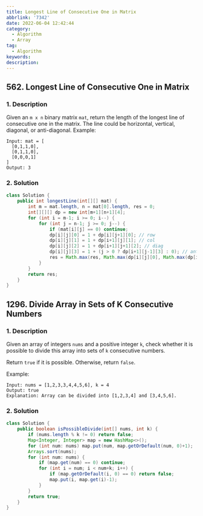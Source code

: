 ```yaml
---
title: Longest Line of Consecutive One in Matrix
abbrlink: '7342'
date: 2022-06-04 12:42:44
category:
  - Algorithm
  - Array
tag:
  - Algorithm
keywords:
description:
---
```


## 562. Longest Line of Consecutive One in Matrix
### 1. Description
Given an `m x n` binary matrix `mat`, return the length of the longest line of consecutive one in the matrix.
The line could be horizontal, vertical, diagonal, or anti-diagonal.
Example:
```
Input: mat = [
  [0,1,1,0],
  [0,1,1,0],
  [0,0,0,1]
]
Output: 3
```

### 2. Solution
```java
class Solution {
    public int longestLine(int[][] mat) {
        int m = mat.length, n = mat[0].length, res = 0;
        int[][][] dp = new int[m+1][n+1][4];
        for (int i = m-1; i >= 0; i--) {
            for (int j = n-1; j >= 0; j--) {
                if (mat[i][j] == 0) continue;
                dp[i][j][0] = 1 + dp[i][j+1][0]; // row
                dp[i][j][1] = 1 + dp[i+1][j][1]; // col
                dp[i][j][2] = 1 + dp[i+1][j+1][2]; // diag
                dp[i][j][3] = 1 + (j > 0 ? dp[i+1][j-1][3] : 0); // anti-diag
                res = Math.max(res, Math.max(dp[i][j][0], Math.max(dp[i][j][1], Math.max(dp[i][j][2], dp[i][j][3]))));
            }
        }
        return res;
    }
}
```


## 1296. Divide Array in Sets of K Consecutive Numbers
### 1. Description
Given an array of integers `nums` and a positive integer `k`, check whether it is possible to divide this array into sets of `k` consecutive numbers.

Return `true` if it is possible. Otherwise, return `false`.

Example:
```
Input: nums = [1,2,3,3,4,4,5,6], k = 4
Output: true
Explanation: Array can be divided into [1,2,3,4] and [3,4,5,6].
```

### 2. Solution
```java
class Solution {
    public boolean isPossibleDivide(int[] nums, int k) {
        if (nums.length % k != 0) return false;
        Map<Integer, Integer> map = new HashMap<>();
        for (int num: nums) map.put(num, map.getOrDefault(num, 0)+1);
        Arrays.sort(nums);
        for (int num: nums) {
            if (map.get(num) == 0) continue;
            for (int i = num; i < num+k; i++) {
                if (map.getOrDefault(i, 0) == 0) return false;
                map.put(i, map.get(i)-1);
            }
        }
        return true;
    }
}
```
